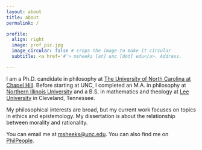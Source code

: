 ```yaml
---
layout: about
title: about
permalink: /

profile:
  align: right
  image: prof_pic.jpg
  image_circular: false # crops the image to make it circular
  subtitle: <a href='#'> msheeks [at] unc [dot] edu</a>. Address. 

---
```


I am a Ph.D. candidate in philosophy at [The University of North Carolina at Chapel Hill](https://philosophy.unc.edu/). Before starting at UNC, I completed an M.A. in philosophy at [Northern Illinois University](https://www.niu.edu/clas/phil/index.shtml) and a B.S. in mathematics and theology at [Lee University](https://www.leeuniversity.edu/) in Cleveland, Tennessee. 

My philosophical interests are broad, but my current work focuses on topics in ethics and epistemology. My dissertation is about the relationship between morality and rationality. 

You can email me at msheeks@unc.edu. You can also find me on [PhilPeople](https://philpeople.org/profiles/meredith-sheeks).


